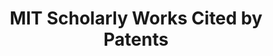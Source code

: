 ---
layout: default
cost: None
description: MIT Scholarly Works Cited by Patents 1950-2018
location: https://lens-public.s3-us-west-2.amazonaws.com/sloan/scholarly/201932/mit_scholarly_cited_by_patents.zip
record_creation_timestamp: 11/18/2020 17:20:46
shortname: mit_scholarly_citations
title: MIT Scholarly Works Cited by Patents
uuid: 265a814e-a4a5-4302-9cc0-0f78cf1c70fc
---